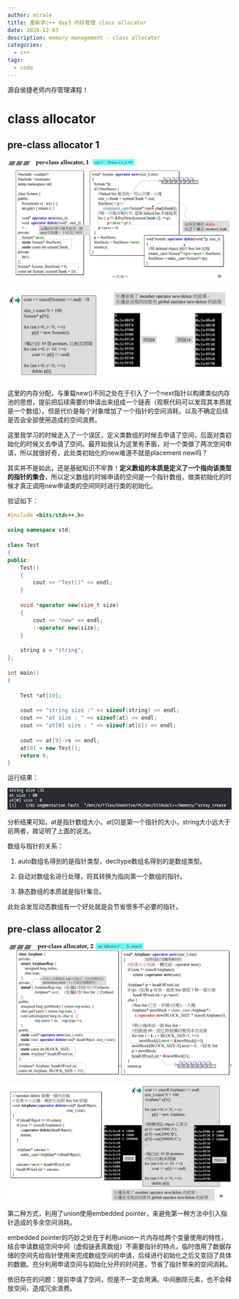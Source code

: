 ```yaml
---
author: mirale
title: 重新学c++ day3 内存管理 class allocator
date: 2020-12-03
description: memory management - class allocator
categories:
  - c++
tags:
  - code
---
```


源自侯捷老师内存管理课程！

# class allocator

## pre-class allocator 1

![](class_allocator1.jpg)

![](class_allocator1case.jpg)

这里的内存分配，与重载new()不同之处在于引入了一个next指针以构建类似内存池的思想，提前把后续需要的申请出来组成一个链表（观察代码可以发现其本质就是一个数组）。但是代价是每个对象增加了一个指针的空间消耗，以及不确定后续是否会全部使用造成的空间浪费。

这里我学习的时候走入了一个误区，定义类数组的时候去申请了空间，后面对类初始化的时候又去申请了空间。最开始我认为这里有矛盾，对一个类做了两次空间申请，所以就很好奇，此处类初始化的new难道不就是placement new吗？

其实并不是如此，还是基础知识不牢靠！**定义数组的本质是定义了一个指向该类型的指针的集合**，所以定义数组的时候申请的空间是一个指针数组，做类初始化的时候才真正调用new申请类的空间同时进行类的初始化。

验证如下：
```cpp
#include <bits/stdc++.h>

using namespace std;

class Test
{
public:
    Test()
    {
        cout << "Test()" << endl;
    }

    void *operator new(size_t size)
    {
        cout << "new" << endl;
        ::operator new(size);
    }

    string s = "string";
};

int main()
{

    Test *at[10];

    cout << "string size :" << sizeof(string) << endl;
    cout << "at size : " << sizeof(at) << endl;
    cout << "at[0] size : " << sizeof(at[0]) << endl;

    cout << at[9]->s << endl;
    at[0] = new Test();
    return 0;
}
```
运行结果：

![](testClassArrayRun.jpg)

分析结果可知，at是指针数组大小，at[0]是第一个指针的大小，string大小远大于前两者，故证明了上面的说法。

数组与指针的关系：

1. auto数组名得到的是指针类型，decltype数组名得到的是数组类型。

2. 自动对数组名进行处理，将其转换为指向第一个数组的指针。

3. 静态数组的本质就是指针集合。

此处会发现动态数组有一个好处就是会节省很多不必要的指针。

## pre-class allocator 2

![](class_allocator2.jpg)

![](class_allocator2case.jpg)

第二种方式，利用了union使用embedded pointer，来避免第一种方法中引入指针造成的多余空间消耗。

embedded pointer的巧妙之处在于利用union一片内存给两个变量使用的特性，结合申请数组空间中间（虚假链表真数组）不需要指针的特点，临时借用了数据存储的空间先给指针使用来完成数组空间的申请，后续进行初始化之后又变回了具体的数据。充分利用申请空间与初始化分开的时间差，节省了指针带来的空间消耗。

依旧存在的问题：提前申请了空间，但是不一定会用满。中间删除元素，也不会释放空间，造成冗余浪费。
